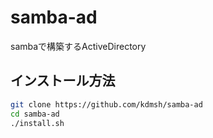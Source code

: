 # samba-ad

 sambaで構築するActiveDirectory

## インストール方法

```bash
git clone https://github.com/kdmsh/samba-ad  
cd samba-ad  
./install.sh
```
